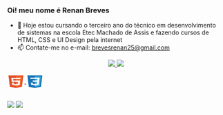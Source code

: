### Oi! meu nome é Renan Breves

- 🌱 Hoje estou cursando o terceiro ano do técnico em desenvolvimento de sistemas na escola Etec Machado de Assis e fazendo cursos de HTML, CSS e UI Design pela internet
- 📫 Contate-me no e-mail: brevesrenan25@gmail.com

<div align="center">
  <a href="https://github.com/RenanBreves">
  <img height="180em" src="https://github-readme-stats.vercel.app/api?username=RenanBreves&show_icons=true&theme=midnight-purple&include_all_commits=true&count_private=true"/>
  <img height="180em" src="https://github-readme-stats.vercel.app/api/top-langs/?username=RenanBreves&layout=compact&langs_count=7&theme=midnight-purple"/>
</div>

<div style="display: inline_block"><br>
  <img align="center" alt="Renan-HTML" height="30" width="40" src="https://raw.githubusercontent.com/devicons/devicon/master/icons/html5/html5-original.svg">
  <img align="center" alt="Renan-CSS" height="30" width="40" src="https://raw.githubusercontent.com/devicons/devicon/master/icons/css3/css3-original.svg">
</div>

##

<div>
  <a href="https://instagram.com/renan_breves" target="_blank"><img src="https://img.shields.io/badge/-Instagram-%23E4405F?style=for-the-badge&logo=instagram&logoColor=white" target="_blank"></a>
 <a href=""><img src="https://img.shields.io/badge/Discord-7289DA?style=for-the-badge&logo=discord&logoColor=white" target="_blank"></a> 
  </div>

